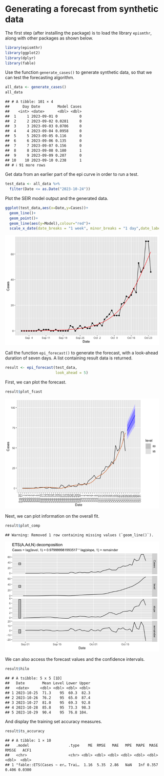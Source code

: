 Generating a forecast from synthetic data
================

The first step (after installing the package) is to load the library
`epismthr`, along with other packages as shown below.

``` r
library(epismthr)
library(ggplot2)
library(dplyr)
library(fable)
```

Use the function `generate_cases()` to generate synthetic data, so that
we can test the forecasting algorithm.

``` r
all_data <- generate_cases()
all_data
```

    ## # A tibble: 101 × 4
    ##      Day Date        Model Cases
    ##    <int> <date>      <dbl> <dbl>
    ##  1     1 2023-09-01 0          0
    ##  2     2 2023-09-02 0.0281     0
    ##  3     3 2023-09-03 0.0706     0
    ##  4     4 2023-09-04 0.0958     0
    ##  5     5 2023-09-05 0.116      0
    ##  6     6 2023-09-06 0.135      0
    ##  7     7 2023-09-07 0.156      0
    ##  8     8 2023-09-08 0.180      1
    ##  9     9 2023-09-09 0.207      0
    ## 10    10 2023-09-10 0.238      1
    ## # ℹ 91 more rows

Get data from an earlier part of the epi curve in order to run a test.

``` r
test_data <- all_data %>%
  filter(Date <= as.Date("2023-10-24"))
```

Plot the SEIR model output and the generated data.

``` r
ggplot(test_data,aes(x=Date,y=Cases))+
  geom_line()+
  geom_point()+
  geom_line(aes(y=Model),colour="red")+
  scale_x_date(date_breaks = "1 week", minor_breaks = "1 day",date_labels="%b %e")
```

![](README_files/figure-gfm/unnamed-chunk-4-1.png)<!-- -->

Call the function `epi_forecast()` to generate the forecast, with a
look-ahead duration of seven days. A list containing result data is
returned.

``` r
result <- epi_forecast(test_data,
                       look_ahead = 5)
```

First, we can plot the forecast.

``` r
result$plot_fcast
```

![](README_files/figure-gfm/unnamed-chunk-6-1.png)<!-- -->

Next, we can plot information on the overall fit.

``` r
result$plot_comp
```

    ## Warning: Removed 1 row containing missing values (`geom_line()`).

![](README_files/figure-gfm/unnamed-chunk-7-1.png)<!-- -->

We can also access the forecast values and the confidence intervals.

``` r
result$hilo
```

    ## # A tsibble: 5 x 5 [1D]
    ##   Date        Mean Level Lower Upper
    ##   <date>     <dbl> <dbl> <dbl> <dbl>
    ## 1 2023-10-25  71.3    95  60.3  82.3
    ## 2 2023-10-26  76.2    95  65.0  87.4
    ## 3 2023-10-27  81.0    95  69.3  92.8
    ## 4 2023-10-28  85.8    95  73.3  98.3
    ## 5 2023-10-29  90.4    95  76.8 104.

And display the training set accuracy measures.

``` r
result$ts_accuracy
```

    ## # A tibble: 1 × 10
    ##   .model                  .type    ME  RMSE   MAE   MPE  MAPE  MASE RMSSE   ACF1
    ##   <chr>                   <chr> <dbl> <dbl> <dbl> <dbl> <dbl> <dbl> <dbl>  <dbl>
    ## 1 "fable::ETS(Cases ~ er… Trai…  1.16  5.35  2.86   NaN   Inf 0.357 0.406 0.0300
